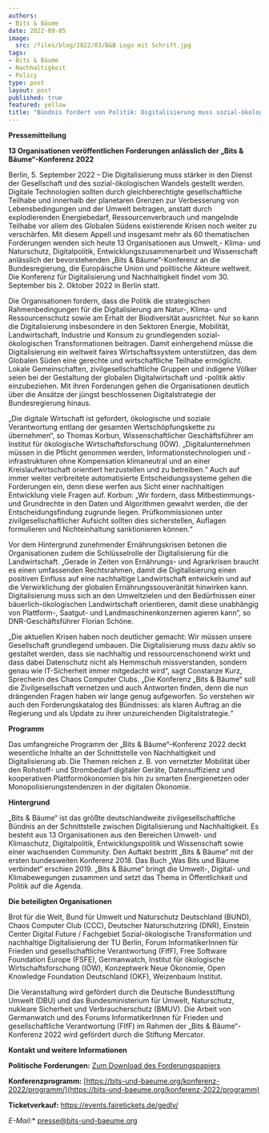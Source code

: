 ```yaml
---
authors:
- Bits & Bäume
date: 2022-09-05
image: 
  src: /files/blog/2022/03/B&B Logo mit Schrift.jpg
tags:
- Bits & Bäume
- Nachhaltigkeit
- Policy
type: post
layout: post
published: true
featured: yellow
title: "Bündnis fordert von Politik: Digitalisierung muss sozial-ökologischem Wandel dienen"
---
```


**Pressemitteilung**

**13 Organisationen veröffentlichen Forderungen anlässlich der „Bits & Bäume“-Konferenz 2022**

Berlin, 5. September 2022 – Die Digitalisierung muss stärker in den Dienst der Gesellschaft und des sozial-ökologischen Wandels gestellt werden. Digitale Technologien sollten durch gleichberechtigte gesellschaftliche Teilhabe und innerhalb der planetaren Grenzen zur Verbesserung von Lebensbedingungen und der Umwelt beitragen, anstatt durch explodierenden Energiebedarf, Ressourcenverbrauch und mangelnde Teilhabe vor allem des Globalen Südens existierende Krisen noch weiter zu verschärfen. Mit diesem Appell und insgesamt mehr als 60 thematischen Forderungen wenden sich heute 13 Organisationen aus Umwelt,- Klima- und Naturschutz, Digitalpolitik, Entwicklungszusammenarbeit und Wissenschaft anlässlich der bevorstehenden „Bits & Bäume“-Konferenz an die Bundesregierung, die Europäische Union und politische Akteure weltweit. Die Konferenz für Digitalisierung und Nachhaltigkeit findet vom 30. September bis 2. Oktober 2022 in Berlin statt.

Die Organisationen fordern, dass die Politik die strategischen Rahmenbedingungen für die Digitalisierung am Natur-, Klima- und Ressourcenschutz sowie am Erhalt der Biodiversität ausrichtet. Nur so kann die Digitalisierung insbesondere in den Sektoren Energie, Mobilität, Landwirtschaft, Industrie und Konsum zu grundlegenden sozial-ökologischen Transformationen beitragen. Damit einhergehend müsse die Digitalisierung ein weltweit faires Wirtschaftssystem unterstützen, das dem Globalen Süden eine gerechte und wirtschaftliche Teilhabe ermöglicht. Lokale Gemeinschaften, zivilgesellschaftliche Gruppen und indigene Völker seien bei der Gestaltung der globalen Digitalwirtschaft und -politik aktiv einzubeziehen. Mit ihren Forderungen gehen die Organisationen deutlich über die Ansätze der jüngst beschlossenen Digitalstrategie der Bundesregierung hinaus.  

„Die digitale Wirtschaft ist gefordert, ökologische und soziale Verantwortung entlang der gesamten Wertschöpfungskette zu übernehmen“, so Thomas Korbun, Wissenschaftlicher Geschäftsführer am Institut für ökologische Wirtschaftsforschung (IÖW). „Digitalunternehmen müssen in die Pflicht genommen werden, Informationstechnologien und -infrastrukturen ohne Kompensation klimaneutral und an einer Kreislaufwirtschaft orientiert herzustellen und zu betreiben.“ Auch auf immer weiter verbreitete automatisierte Entscheidungssysteme gehen die Forderungen ein, denn diese werfen aus Sicht einer nachhaltigen Entwicklung viele Fragen auf. Korbun: „Wir fordern, dass Mitbestimmungs- und Grundrechte in den Daten und Algorithmen gewahrt werden, die der Entscheidungsfindung zugrunde liegen. Prüfkommissionen unter zivilgesellschaftlicher Aufsicht sollten dies sicherstellen, Auflagen formulieren und Nichteinhaltung sanktionieren können.“

Vor dem Hintergrund zunehmender Ernährungskrisen betonen die Organisationen zudem die Schlüsselrolle der Digitalisierung für die Landwirtschaft. „Gerade in Zeiten von Ernährungs- und Agrarkrisen braucht es einen umfassenden Rechtsrahmen, damit die Digitalisierung einen positiven Einfluss auf eine nachhaltige Landwirtschaft entwickeln und auf die Verwirklichung der globalen Ernährungssouveränität hinwirken kann. Digitalisierung muss sich an den Umweltzielen und den Bedürfnissen einer bäuerlich-ökologischen Landwirtschaft orientieren, damit diese unabhängig von Plattform-, Saatgut- und Landmaschinenkonzernen agieren kann“, so DNR-Geschäftsführer Florian Schöne.

„Die aktuellen Krisen haben noch deutlicher gemacht: Wir müssen unsere Gesellschaft grundlegend umbauen. Die Digitalisierung muss dazu aktiv so gestaltet werden, dass sie nachhaltig und ressourcenschonend wirkt und dass dabei Datenschutz nicht als Hemmschuh missverstanden, sondern genau wie IT-Sicherheit immer mitgedacht wird“, sagt Constanze Kurz, Sprecherin des Chaos Computer Clubs. „Die Konferenz „Bits & Bäume“ soll die Zivilgesellschaft vernetzen und auch Antworten finden, denn die nun drängenden Fragen haben wir lange genug aufgeworfen. So verstehen wir auch den Forderungskatalog des Bündnisses: als klaren Auftrag an die Regierung und als Update zu ihrer unzureichenden Digitalstrategie.“

**Programm**

Das umfangreiche Programm der „Bits & Bäume“–Konferenz 2022 deckt wesentliche Inhalte an der Schnittstelle von Nachhaltigkeit und Digitalisierung ab. Die Themen reichen z. B. von vernetzter Mobilität über den Rohstoff- und Strombedarf digitaler Geräte, Datensuffizienz und kooperativen Plattformökonomien bis hin zu smarten Energienetzen oder Monopolisierungstendenzen in der digitalen Ökonomie.

**Hintergrund**

„Bits & Bäume“ ist das größte deutschlandweite zivilgesellschaftliche Bündnis an der Schnittstelle zwischen Digitalisierung und Nachhaltigkeit. Es besteht aus 13 Organisationen aus den Bereichen Umwelt- und Klimaschutz, Digitalpolitik, Entwicklungspolitik und Wissenschaft sowie einer wachsenden Community. Den Auftakt bestritt „Bits & Bäume“ mit der ersten bundesweiten Konferenz 2018. Das Buch „Was Bits und Bäume verbindet“ erschien 2019. „Bits & Bäume“ bringt die Umwelt-, Digital- und Klimabewegungen zusammen und setzt das Thema in Öffentlichkeit und Politik auf die Agenda.

**Die beteiligten Organisationen**

Brot für die Welt, Bund für Umwelt und Naturschutz Deutschland (BUND), Chaos Computer Club (CCC), Deutscher Naturschutzring (DNR), Einstein Center Digital Future / Fachgebiet Sozial-ökologische Transformation und nachhaltige Digitalisierung der TU Berlin, Forum InformatikerInnen für Frieden und gesellschaftliche Verantwortung (FIfF), Free Software Foundation Europe (FSFE), Germanwatch, Institut für ökologische Wirtschaftsforschung (IÖW), Konzeptwerk Neue Ökonomie, Open Knowledge Foundation Deutschland (OKF), Weizenbaum Institut.

Die Veranstaltung wird gefördert durch die Deutsche Bundesstiftung Umwelt (DBU) und das Bundesministerium für Umwelt, Naturschutz, nukleare Sicherheit und Verbraucherschutz (BMUV). Die Arbeit von Germanwatch und des Forums InformatikerInnen für Frieden und gesellschaftliche Verantwortung (FIfF) im Rahmen der „Bits & Bäume“-Konferenz 2022 wird gefördert durch die Stiftung Mercator.

**Kontakt und weitere Informationen**

**Politische Forderungen:** [Zum Download des Forderungspapiers](https://raw.githubusercontent.com/okfde/okfn.de/master/static/files/blog/2022/08/Bits%20%26%20B%C3%A4ume_Politische%20Forderungen_deutsch.pdf)

**Konferenzprogramm:** [https://bits-und-baeume.org/konferenz-2022/programm/](https://bits-und-baeume.org/konferenz-2022/programm)

**Ticketverkauf:** https://events.fairetickets.de/gedlv/

**E-Mail*:** presse@bits-und-baeume.org 
